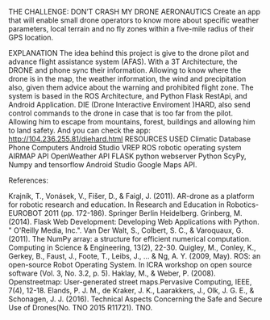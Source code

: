 THE CHALLENGE: DON’T CRASH MY DRONE
AERONAUTICS
Create an app that will enable small drone operators to know more about specific weather parameters, local terrain and no fly zones within a five-mile radius of their GPS location.

EXPLANATION
The idea behind this project is give to the drone pilot and advance flight assistance system (AFAS). With a 3T Architecture, the DRONE and phone sync their information. Allowing to know where the drone is in the map, the weather information, the wind and precipitation also, given them advice about the warning and prohibited flight zone.
The system is based in the ROS Architecture, and Python Flask RestApi, and Android Application.
DIE (Drone Interactive Enviroment )HARD, also send control commands to the drone in case that is too far from the pilot. Allowing him to escape from mountains, forest, buildings and allowing him to land safety.
And you can check the app: http://104.236.255.81/diehard.html
RESOURCES USED
Climatic Database
Phone
Computers
Android Studio
VREP
ROS robotic operating system
AIRMAP API
OpenWeather API
FLASK python webserver
Python ScyPy, Numpy and tensorflow
Android Studio
Google Maps API.

References:

Krajník, T., Vonásek, V., Fišer, D., & Faigl, J. (2011). AR-drone as a platform for robotic research and education. In Research and Education in Robotics-EUROBOT 2011 (pp. 172-186). Springer Berlin Heidelberg.
Grinberg, M. (2014). Flask Web Development: Developing Web Applications with Python. " O'Reilly Media, Inc.".
Van Der Walt, S., Colbert, S. C., & Varoquaux, G. (2011). The NumPy array: a structure for efficient numerical computation. Computing in Science & Engineering, 13(2), 22-30.
Quigley, M., Conley, K., Gerkey, B., Faust, J., Foote, T., Leibs, J., ... & Ng, A. Y. (2009, May). ROS: an open-source Robot Operating System. In ICRA workshop on open source software (Vol. 3, No. 3.2, p. 5).
Haklay, M., & Weber, P. (2008). Openstreetmap: User-generated street maps.Pervasive Computing, IEEE, 7(4), 12-18.
Elands, P. J. M., de Kraker, J. K., Laarakkers, J., Olk, J. G. E., & Schonagen, J. J. (2016). Technical Aspects Concerning the Safe and Secure Use of Drones(No. TNO 2015 R11721). TNO.
